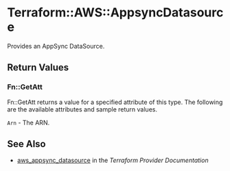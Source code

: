 # Terraform::AWS::AppsyncDatasource

Provides an AppSync DataSource.

## Return Values

### Fn::GetAtt

Fn::GetAtt returns a value for a specified attribute of this type. The following are the available attributes and sample return values.

`Arn` - The ARN.

## See Also

* [aws_appsync_datasource](https://www.terraform.io/docs/providers/aws/r/appsync_datasource.html) in the _Terraform Provider Documentation_